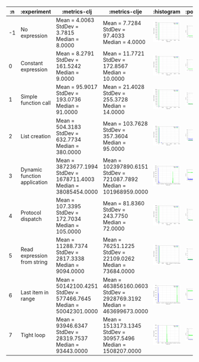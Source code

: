 
| :n |                  :experiment |                                                              :metrics-clj |                                                               :metrics-clje |                               :histogram |                               :points |                               :boxplot |
|----|------------------------------|---------------------------------------------------------------------------|-----------------------------------------------------------------------------|------------------------------------------|---------------------------------------|----------------------------------------|
| -1 |                No expression |                     Mean = 4.0063<br/>StdDev = 3.7815<br/>Median = 8.0000 |                      Mean = 7.7284<br/>StdDev = 97.4033<br/>Median = 4.0000 | ![](graphs/histogram--1-no-overhead.png) | ![](graphs/points--1-no-overhead.png) | ![](graphs/boxplot--1-no-overhead.png) |
|  0 |          Constant expression |                   Mean = 8.2791<br/>StdDev = 161.5242<br/>Median = 9.0000 |                   Mean = 11.7721<br/>StdDev = 172.8567<br/>Median = 10.0000 |  ![](graphs/histogram-0-no-overhead.png) |  ![](graphs/points-0-no-overhead.png) |  ![](graphs/boxplot-0-no-overhead.png) |
|  1 |         Simple function call |                 Mean = 95.9017<br/>StdDev = 193.0736<br/>Median = 91.0000 |                   Mean = 21.4028<br/>StdDev = 255.3728<br/>Median = 14.0000 |  ![](graphs/histogram-1-no-overhead.png) |  ![](graphs/points-1-no-overhead.png) |  ![](graphs/boxplot-1-no-overhead.png) |
|  2 |                List creation |               Mean = 504.3183<br/>StdDev = 632.7734<br/>Median = 380.0000 |                  Mean = 103.7628<br/>StdDev = 357.3604<br/>Median = 95.0000 |  ![](graphs/histogram-2-no-overhead.png) |  ![](graphs/points-2-no-overhead.png) |  ![](graphs/boxplot-2-no-overhead.png) |
|  3 | Dynamic function application | Mean = 38723677.1994<br/>StdDev = 1678711.4003<br/>Median = 38085454.0000 |  Mean = 102397890.6151<br/>StdDev = 721087.7892<br/>Median = 101968959.0000 |  ![](graphs/histogram-3-no-overhead.png) |  ![](graphs/points-3-no-overhead.png) |  ![](graphs/boxplot-3-no-overhead.png) |
|  4 |            Protocol dispatch |               Mean = 107.3395<br/>StdDev = 172.7034<br/>Median = 105.0000 |                   Mean = 81.8360<br/>StdDev = 243.7750<br/>Median = 72.0000 |  ![](graphs/histogram-4-no-overhead.png) |  ![](graphs/points-4-no-overhead.png) |  ![](graphs/boxplot-4-no-overhead.png) |
|  5 |  Read expression from string |           Mean = 11288.7374<br/>StdDev = 2817.3338<br/>Median = 9094.0000 |           Mean = 76251.1225<br/>StdDev = 22109.0262<br/>Median = 73684.0000 |  ![](graphs/histogram-5-no-overhead.png) |  ![](graphs/points-5-no-overhead.png) |  ![](graphs/boxplot-5-no-overhead.png) |
|  6 |           Last item in range |  Mean = 50142100.4251<br/>StdDev = 577466.7645<br/>Median = 50042301.0000 | Mean = 463856160.0603<br/>StdDev = 2928769.3192<br/>Median = 463699673.0000 |  ![](graphs/histogram-6-no-overhead.png) |  ![](graphs/points-6-no-overhead.png) |  ![](graphs/boxplot-6-no-overhead.png) |
|  7 |                   Tight loop |         Mean = 93946.6347<br/>StdDev = 28319.7537<br/>Median = 93443.0000 |       Mean = 1513173.1345<br/>StdDev = 30957.5496<br/>Median = 1508207.0000 |  ![](graphs/histogram-7-no-overhead.png) |  ![](graphs/points-7-no-overhead.png) |  ![](graphs/boxplot-7-no-overhead.png) |
